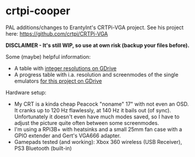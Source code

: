 # crtpi-cooper
PAL additions/changes to ErantyInt's CRTPi-VGA project. See his project here: https://github.com/crtpi/CRTPi-VGA

**DISCLAIMER - It's still WIP, so use at own risk (backup your files before).**

Some (maybe) helpful information:

* A table with [integer resolutions on GDrive](https://drive.google.com/file/d/1wc5FvLKt9k28rUe_xmP3LpY2dp2Rj6U_/view?usp=sharing)
* A progress table with i.a. resolution and screenmodes of the single emulators [for this project on GDrive](https://drive.google.com/file/d/1_A3qRbZtnA_Oo7WOpYVyV19F5R-oyv1x/view?usp=sharing)

Hardware setup:

* My CRT is a kinda cheap Peacock "noname" 17" with not even an OSD. It cranks up to 120 Hz flawlessly, at 140 Hz it bails out (of sync). Unfortunately it doesn't even have much modes saved, so I have to adjust the picture quite often between some screenmodes.
* I'm using a RPi3B+ with heatsinks and a small 25mm fan case with a GPIO extender and Gert's VGA666 adapter.
* Gamepads tested (and working): Xbox 360 wireless (USB Receiver), PS3 Bluetooth (built-in)
